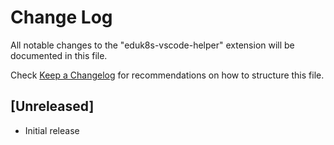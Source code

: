 # Change Log

All notable changes to the "eduk8s-vscode-helper" extension will be documented in this file.

Check [Keep a Changelog](http://keepachangelog.com/) for recommendations on how to structure this file.

## [Unreleased]

- Initial release
